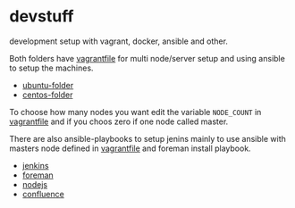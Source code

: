 # devstuff
development setup with vagrant, docker, ansible and other.

Both folders have [vagrantfile](ubuntu/Vagrant) for multi node/server setup and using ansible to setup the machines.
- [ubuntu-folder](ubuntu)
- [centos-folder](ubuntu)

To choose how many nodes you want edit the variable `NODE_COUNT` in [vagrantfile](ubuntu/Vagrant) and if you choos zero if one node called master.

There are also ansible-playbooks to setup jenins mainly to use ansible with masters node defined in [vagrantfile](ubuntu/Vagrant) and foreman install playbook.

- [jenkins](jenkins)
- [foreman](foreman)
- [nodejs](node-install.yml)
- [confluence](confluence)
